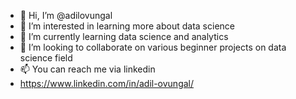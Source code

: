 - 👋 Hi, I’m @adilovungal
- 👀 I’m interested in learning more about data science
- 🌱 I’m currently learning data science and analytics
- 💞️ I’m looking to collaborate on various beginner projects on data science field
- 📫 You can reach me via linkedin
- https://www.linkedin.com/in/adil-ovungal/

<!---
adilovungal/adilovungal is a ✨ special ✨ repository because its `README.md` (this file) appears on your GitHub profile.
You can click the Preview link to take a look at your changes.
--->
